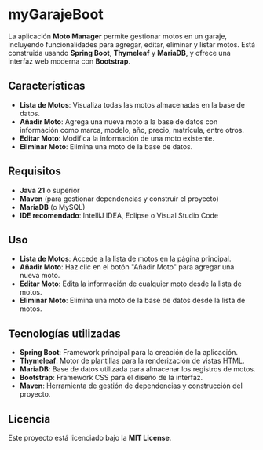 # myGarajeBoot

La aplicación **Moto Manager** permite gestionar motos en un garaje, incluyendo funcionalidades para agregar, editar, eliminar y listar motos. Está construida usando **Spring Boot**, **Thymeleaf** y **MariaDB**, y ofrece una interfaz web moderna con **Bootstrap**.

## Características

- **Lista de Motos**: Visualiza todas las motos almacenadas en la base de datos.
- **Añadir Moto**: Agrega una nueva moto a la base de datos con información como marca, modelo, año, precio, matrícula, entre otros.
- **Editar Moto**: Modifica la información de una moto existente.
- **Eliminar Moto**: Elimina una moto de la base de datos.

## Requisitos

- **Java 21** o superior
- **Maven** (para gestionar dependencias y construir el proyecto)
- **MariaDB** (o MySQL)
- **IDE recomendado**: IntelliJ IDEA, Eclipse o Visual Studio Code

## Uso

- **Lista de Motos**: Accede a la lista de motos en la página principal.
- **Añadir Moto**: Haz clic en el botón "Añadir Moto" para agregar una nueva moto.
- **Editar Moto**: Edita la información de cualquier moto desde la lista de motos.
- **Eliminar Moto**: Elimina una moto de la base de datos desde la lista de motos.

## Tecnologías utilizadas

- **Spring Boot**: Framework principal para la creación de la aplicación.
- **Thymeleaf**: Motor de plantillas para la renderización de vistas HTML.
- **MariaDB**: Base de datos utilizada para almacenar los registros de motos.
- **Bootstrap**: Framework CSS para el diseño de la interfaz.
- **Maven**: Herramienta de gestión de dependencias y construcción del proyecto.

## Licencia

Este proyecto está licenciado bajo la **MIT License**.

